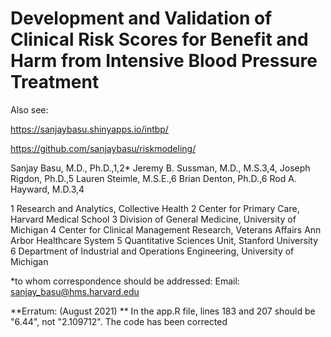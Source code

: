 # Development and Validation of Clinical Risk Scores for Benefit and Harm from Intensive Blood Pressure Treatment

Also see:

https://sanjaybasu.shinyapps.io/intbp/

https://github.com/sanjaybasu/riskmodeling/

Sanjay Basu, M.D., Ph.D.,1,2* Jeremy B. Sussman, M.D., M.S.3,4, Joseph Rigdon, Ph.D.,5 Lauren Steimle, M.S.E.,6 Brian Denton, Ph.D.,6 Rod A. Hayward, M.D.3,4

1 Research and Analytics, Collective Health
2 Center for Primary Care, Harvard Medical School
3 Division of General Medicine, University of Michigan
4 Center for Clinical Management Research, Veterans Affairs Ann Arbor Healthcare System
5 Quantitative Sciences Unit, Stanford University
6 Department of Industrial and Operations Engineering, University of Michigan

*to whom correspondence should be addressed:
Email: sanjay_basu@hms.harvard.edu

**Erratum: (August 2021) ** In the app.R file, lines 183 and 207 should be "6.44", not "2.109712". The code has been corrected

